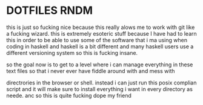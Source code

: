 # DOTFILES RNDM

this is just so fucking nice because this really alows me to work with git
like a fucking wizard. this is extremely esoteric stuff because I have
had to learn this in order to be able to use some of the software that i ma
using when coding in haskell and haskell is a bit different and many
haskell users use a different versioning system so this is fucking insane.

so the goal now is to get to a level where i can manage everything in these
text files so that i never ever have fiddle around with and mess with

directrories in the browser or shell. instead i can just run this posix complian
script and it will make sure to install everything i want in every directory as neede.
anc so this is quite fucking dope my friend
